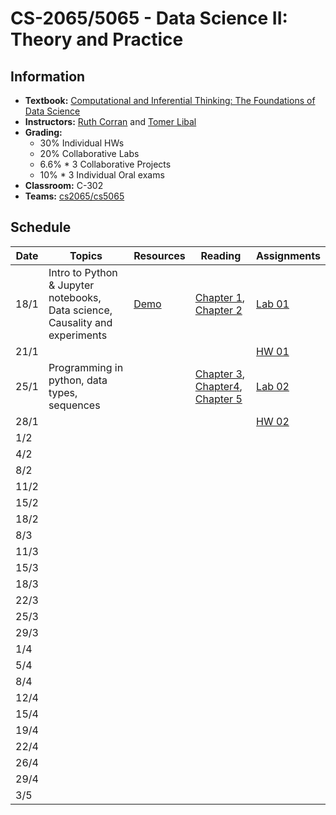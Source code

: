 # CS-2065/5065 - Data Science II: Theory and Practice

## Information

* **Textbook:** [Computational and Inferential Thinking: The Foundations of Data Science](https://aup-cs2065.github.io/textbook/html)
* **Instructors:** [Ruth Corran](https://www.aup.edu/profile/rcorran) and [Tomer Libal](https://www.aup.edu/profile/tlibal)
* **Grading:**
  + 30% Individual HWs
  + 20% Collaborative Labs
  + 6.6% * 3 Collaborative Projects
  + 10% * 3 Individual Oral exams
* **Classroom:** C-302
* **Teams:** [cs2065/cs5065](https://teams.microsoft.com/l/team/19%3a3rVYH6mwBx6L2UDZzABdlR4zTEn58xiBxElk8-x3yMI1%40thread.tacv2/conversations?groupId=15a9b121-bba4-4070-a986-d875b00229dd&tenantId=787ea242-36aa-42a4-bfcf-b7cbaad1d83b)

## Schedule

| Date |  Topics |	Resources | Reading | Assignments |
| ---  | ---     | ---        | ----    | -----       |
| 18/1 |  Intro to Python & Jupyter notebooks, Data science, Causality and experiments | [Demo](https://aup.pilot.2i2c.cloud/hub/user-redirect/git-pull?repo=https%3A%2F%2Fgithub.com%2FAUP-CS2065%2Flecture&branch=master&urlpath=tree%2Flecture%2Flec01.ipynb) | [Chapter 1](https://aup-cs2065.github.io/textbook/html/chapters/01/what-is-data-science.html), [Chapter 2](https://aup-cs2065.github.io/textbook/html/chapters/02/causality-and-experiments.html) | [Lab 01](https://aup.pilot.2i2c.cloud/hub/user-redirect/git-pull?repo=https%3A%2F%2Fgithub.com%2FAUP-CS2065%2Flabs&branch=master&urlpath=tree%2Flabs%2Flab01%2Flab01.ipynb) |
| 21/1 |         |            |         | [HW 01](https://aup.pilot.2i2c.cloud/hub/user-redirect/git-pull?repo=https%3A%2F%2Fgithub.com%2FAUP-CS2065%2Fhw&branch=master&urlpath=tree%2Fhw%2Fhw01%2Fhw01.ipynb) |
| 25/1 |  Programming in python, data types, sequences |    | [Chapter 3](https://aup-cs2065.github.io/textbook/html/chapters/03/programming-in-python.html), [Chapter4](https://aup-cs2065.github.io/textbook/html/chapters/04/Data_Types.html), [Chapter 5](https://aup-cs2065.github.io/textbook/html/chapters/05/Sequences.html) | [Lab 02]() |
| 28/1 |         |            |         | [HW 02]() |
| 1/2  |         |            |         |             |
| 4/2  |         |            |         |             |
| 8/2  |         |            |         |             |
| 11/2 |         |            |         |             |
| 15/2 |         |            |         |             |
| 18/2 |         |            |         |             |
| 8/3  |         |            |         |             |
| 11/3 |         |            |         |             |
| 15/3 |         |            |         |             |
| 18/3 |         |            |         |             |
| 22/3 |         |            |         |             |
| 25/3 |         |            |         |             |
| 29/3 |         |            |         |             |
| 1/4  |         |            |         |             |
| 5/4  |         |            |         |             |
| 8/4  |         |            |         |             |
| 12/4 |         |            |         |             |
| 15/4 |         |            |         |             |
| 19/4 |         |            |         |             |
| 22/4 |         |            |         |             |
| 26/4 |         |            |         |             |
| 29/4 |         |            |         |             |
| 3/5  |         |            |         |             |

